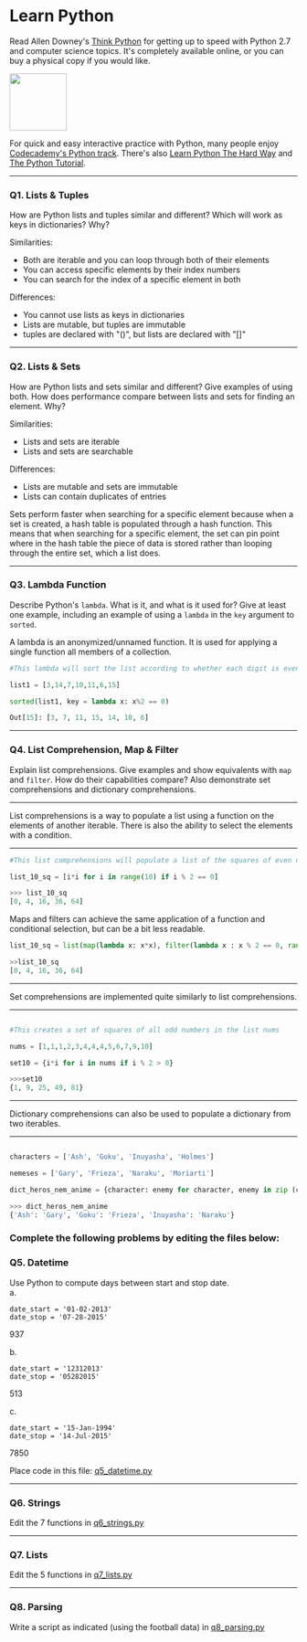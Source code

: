 # Learn Python

Read Allen Downey's [Think Python](http://www.greenteapress.com/thinkpython/) for getting up to speed with Python 2.7 and computer science topics. It's completely available online, or you can buy a physical copy if you would like.

<a href="http://www.greenteapress.com/thinkpython/"><img src="img/think_python.png" style="width: 100px;" target="_blank"></a>

For quick and easy interactive practice with Python, many people enjoy [Codecademy's Python track](http://www.codecademy.com/en/tracks/python). There's also [Learn Python The Hard Way](http://learnpythonthehardway.org/book/) and [The Python Tutorial](https://docs.python.org/2/tutorial/).

---

### Q1. Lists &amp; Tuples

How are Python lists and tuples similar and different? Which will work as keys in dictionaries? Why?

Similarities:
* Both are iterable and you can loop through both of their elements
* You can access specific elements by their index numbers
* You can search for the index of a specific element in both

Differences:
* You cannot use lists as keys in dictionaries
* Lists are mutable, but tuples are immutable
* tuples are declared with "()", but lists are declared with "[]"
---

### Q2. Lists &amp; Sets

How are Python lists and sets similar and different? Give examples of using both. How does performance compare between lists and sets for finding an element. Why?

Similarities:
* Lists and sets are iterable
* Lists and sets are searchable

Differences:
* Lists are mutable and sets are immutable
* Lists can contain duplicates of entries

Sets perform faster when searching for a specific element because when a set is created,
a hash table is populated through a hash function. This means that when searching for
a specific element, the set can pin point where in the hash table the piece of data is
stored rather than looping through the entire set, which a list does.

---

### Q3. Lambda Function

Describe Python's `lambda`. What is it, and what is it used for? Give at least one example, including an example of using a `lambda` in the `key` argument to `sorted`.

A lambda is an anonymized/unnamed function. It is used for applying a single function all members of a collection.

```python
#This lambda will sort the list according to whether each digit is even or odd.

list1 = [3,14,7,10,11,6,15]

sorted(list1, key = lambda x: x%2 == 0)

Out[15]: [3, 7, 11, 15, 14, 10, 6]
```

---

### Q4. List Comprehension, Map &amp; Filter

Explain list comprehensions. Give examples and show equivalents with `map` and `filter`. How do their capabilities compare? Also demonstrate set comprehensions and dictionary comprehensions.

___

List comprehensions is a way to populate a list using a function on the elements of another iterable. There is also the ability to select the elements with a condition.

___

```python
#This list comprehensions will populate a list of the squares of even numbers between 0 - 19.

list_10_sq = [i*i for i in range(10) if i % 2 == 0]

>>> list_10_sq
[0, 4, 16, 36, 64]

```

Maps and filters can achieve the same application of a function and conditional selection, but can be a bit less readable.

```python
list_10_sq = list(map(lambda x: x*x), filter(lambda x : x % 2 == 0, range(10)))

>>list_10_sq
[0, 4, 16, 36, 64]


```

___
Set comprehensions are implemented quite similarly to list comprehensions.
___

```python

#This creates a set of squares of all odd numbers in the list nums

nums = [1,1,1,2,3,4,4,4,5,6,7,9,10]

set10 = {i*i for i in nums if i % 2 > 0}

>>>set10
{1, 9, 25, 49, 81}

```
___
Dictionary comprehensions can also be used to populate a dictionary from two iterables.

___

```python

characters = ['Ash', 'Goku', 'Inuyasha', 'Holmes']

nemeses = ['Gary', 'Frieza', 'Naraku', 'Moriarti']

dict_heros_nem_anime = {character: enemy for character, enemy in zip (characters, nemeses) if character != 'Holmes'}

>>> dict_heros_nem_anime
{'Ash': 'Gary', 'Goku': 'Frieza', 'Inuyasha': 'Naraku'}

```


### Complete the following problems by editing the files below:

### Q5. Datetime
Use Python to compute days between start and stop date.   
a.  

```
date_start = '01-02-2013'    
date_stop = '07-28-2015'
```

937

b.  
```
date_start = '12312013'  
date_stop = '05282015'  
```

513


c.  
```
date_start = '15-Jan-1994'      
date_stop = '14-Jul-2015'  
```

7850


Place code in this file: [q5_datetime.py](python/q5_datetime.py)

---

### Q6. Strings
Edit the 7 functions in [q6_strings.py](python/q6_strings.py)

---

### Q7. Lists
Edit the 5 functions in [q7_lists.py](python/q7_lists.py)

---

### Q8. Parsing
Write a script as indicated (using the football data) in [q8_parsing.py](python/q8_parsing.py)
